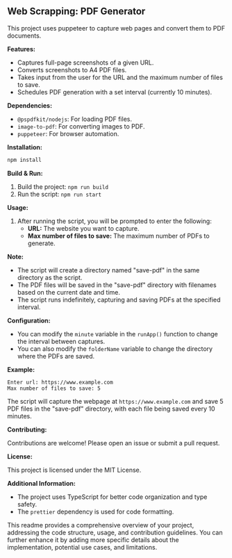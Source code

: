 ## Web Scrapping: PDF Generator

This project uses puppeteer to capture web pages and convert them to PDF documents.

**Features:**

- Captures full-page screenshots of a given URL.
- Converts screenshots to A4 PDF files.
- Takes input from the user for the URL and the maximum number of files to save.
- Schedules PDF generation with a set interval (currently 10 minutes).

**Dependencies:**

- `@pspdfkit/nodejs`: For loading PDF files.
- `image-to-pdf`: For converting images to PDF.
- `puppeteer`: For browser automation.

**Installation:**

```bash
npm install
```

**Build & Run:**

1. Build the project: `npm run build`
2. Run the script: `npm run start`

**Usage:**

1. After running the script, you will be prompted to enter the following:
   - **URL:** The website you want to capture.
   - **Max number of files to save:** The maximum number of PDFs to generate.

**Note:**

- The script will create a directory named "save-pdf" in the same directory as the script.
- The PDF files will be saved in the "save-pdf" directory with filenames based on the current date and time.
- The script runs indefinitely, capturing and saving PDFs at the specified interval.

**Configuration:**

- You can modify the `minute` variable in the `runApp()` function to change the interval between captures.
- You can also modify the `folderName` variable to change the directory where the PDFs are saved.

**Example:**

```
Enter url: https://www.example.com
Max number of files to save: 5
```

The script will capture the webpage at `https://www.example.com` and save 5 PDF files in the "save-pdf" directory, with each file being saved every 10 minutes.

**Contributing:**

Contributions are welcome! Please open an issue or submit a pull request.

**License:**

This project is licensed under the MIT License.

**Additional Information:**

- The project uses TypeScript for better code organization and type safety.
- The `prettier` dependency is used for code formatting.

This readme provides a comprehensive overview of your project, addressing the code structure, usage, and contribution guidelines. You can further enhance it by adding more specific details about the implementation, potential use cases, and limitations.
